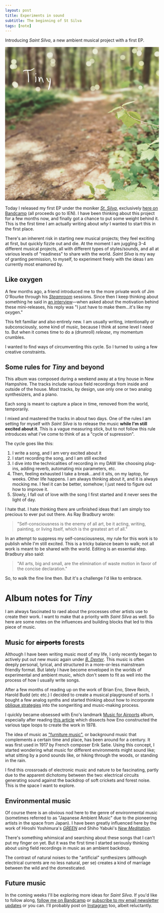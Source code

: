 ```yaml
---
layout: post
title: Experiments in sound
subtitle: The beginning of St Silva
tags: [note]
---
```


Introducing *Saint Silva*, a new ambient musical project with a first EP.

<!-- start main content -->

![Tiny album cover](../assets/tiny-cover.jpeg)

Today I released my first EP under the moniker *[St. Silva](https://stsilva.bandcamp.com/releases)*, exclusively [here on Bandcamp](https://stsilva.bandcamp.com/releases) (all proceeds go to IEN). I have been thinking about this project for a few months now, and finally got a chance to put some weight behind it. This is the first time I am actually writing about *why* I wanted to start this in the first place.

There's an inherent risk in starting new musical projects; they feel exciting at first, but quickly fizzle out and die. At the moment I am juggling 3-4 different musical projects, all with different types of styles/sounds, and all at various levels of "readiness" to share with the world. *Saint Silva* is my way of granting permission, to myself, to experiment freely with the ideas I am currently most enamored by.

## Like oxygen

A few months ago, a friend introduced me to the more private work of Jim O'Rourke through his [*Steamroom*](https://steamroom.bandcamp.com/music) sessions. Since then I keep thinking about something he said in [an interview](https://pitchfork.com/reviews/albums/jim-orourke-steamroom-40/)—when asked about the motivation behind these mini-releases, his reply was "I just have to make them...it's like my oxygen."

This felt familiar and also entirely new. I am usually writing, intentionally or subconsciously, some kind of music, because I think at some level I need to. But when it comes time to do a (drumroll) *release*, my momentum crumbles.

I wanted to find ways of circumventing this cycle. So I turned to using a few creative constraints.

## Some rules for *Tiny* and beyond

This album was composed during a weekend away at a tiny house in New Hampshire. The tracks include various field recordings from inside and outside of the house. Most tracks, by design, use only one or two analog synthesizers, and a piano. 

Each song is meant to capture a place in time, removed from the world, temporarily.

I mixed and mastered the tracks in about two days. One of the rules I am setting for myself with *Saint Silva* is to release the music **while I'm still excited about it**. This is a vague measuring stick, but to not follow this rule introduces what I've come to think of as a "cycle of supression". 

The cycle goes like this: 

1. I write a song, and I am very excited about it
2. I start recording the song, and I am still excited 
3. I dive into the technicalities of recording in my DAW like choosing plug-ins, adding reverb, automating mix parameters, etc.
4. Then, feeling exhausted I take a break...and it sits, on my laptop, for weeks. Other life happens. I am always thinking about it, and it is always mocking me. I feel it can be better, somehow; I just need to figure out how to improve it. 
5. Slowly, I fall out of love with the song I first started and it never sees the light of day.

I hate that. I hate thinking there are unfinished ideas that I am simply too precious to ever put out there. As Ray Bradbury wrote:

> "Self-consciousness is the enemy of all art, be it acting, writing, painting, or living itself, which is the greatest art of all."

In an attempt to suppress my self-consciousness, my rule for this work is to publish while I'm still excited. This is a tricky balance beam to walk; not all work is meant to be shared with the world. Editing is an essential step. Bradbury also said:

> "All arts, big and small, are the elimination of waste motion in favor of the concise declaration."

So, to walk the fine line then. But it's a challenge I'd like to embrace.

# Album notes for *Tiny*

I am always fascinated to raed about the processes other artists use to create their work. I want to make that a priority with *Saint Silva* as well. So here are some notes on the influences and building blocks that led to this piece of music.

## Music for ~~airports~~ forests

Although I have been writing music most of my life, I only recently began to actively put out new music again under *[B. Dexter](https://bdexter.bandcamp.com/music)*. This music is often deeply personal, lyrical, and structured in a more-or-less mainstream friendly format. But lately I have become enveloped in the worlds of experimental and ambient music, which don't seem to fit as well into the process of how I usually write songs.

After a few months of reading up on the work of Brian Eno, Steve Reich, Harold Budd (etc etc.) I decided to create a musical playground of sorts. I bought a few analog synths and started thinking about how to incorporate [oblique strategies](https://en.wikipedia.org/wiki/Oblique_Strategies) into the songwriting and music-making process. 

I quickly became obsessed with Eno's landmark [Music for Airports](https://en.wikipedia.org/wiki/Ambient_1:_Music_for_Airports) album, especially after reading [this article](https://reverbmachine.com/blog/deconstructing-brian-eno-music-for-airports/) which dissects how Eno constructed the various tape loops to create the work in 1978. 

The idea of music as ["furniture music"](https://en.wikipedia.org/wiki/Furniture_music), or background music that complements a certain time and place, has been around for a century. It was first used in 1917 by French composer Erik Satie. Using this concept, I started wondering what music for different environments might sound like; what sitting by a pond sounds like, or hiking through the woods, or standing in the rain.

I find this crossroads of electronic music and nature to be fascinating, partly due to the apparent dichotomy between the two: electrical circuits generating sound against the backdrop of soft crickets and forest noise. This is the space I want to explore.

## Environmental music

Of course there is an obvious nod here to the genre of environmental music (sometimes referred to as "Japanese Ambient Music" due to the pioneering artists in the space from Japan). I have been greatly influenced here by the work of Hiroshi Yoshimura's *[GREEN](https://www.youtube.com/watch?v=Jx7CyMZVhHY)* and Shiho Yabuki's *[New Meditation](https://www.youtube.com/results?search_query=shiho+yabuki)*.

There's something whimsical and searching about these songs that I can't put my finger on yet. But it was the first time I started seriously thinking about using field recordings in music as an ambient backdrop.

The contrast of natural noises to the "artificial" synthesizers (although electrical currents are no less natural, per se) creates a kind of marriage between the wild and the domesticated. 

## Future music

In the coming weeks I'll be exploring more ideas for *Saint Silva*. If you'd like to follow along, [follow me on Bandcamp](https://saintsilva.bandcamp.com/releases) or [subscribe to my email newsletter updates](https://bdexter.com/) or you can. I'll probably post on [Instagram](https://www.instagram.com/b_dexter_) too, albeit reluctantly.